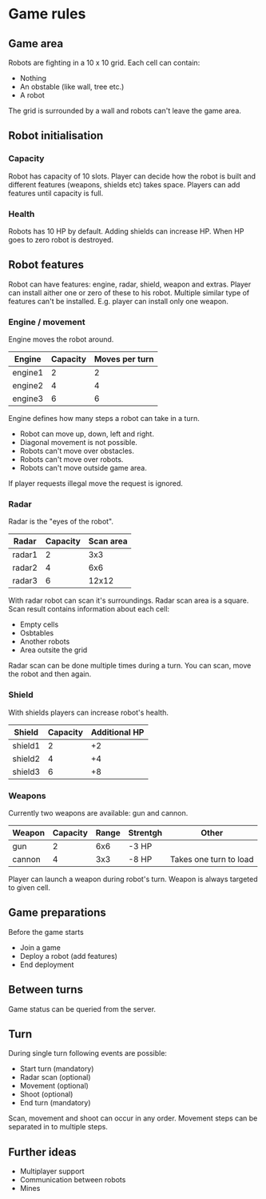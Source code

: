 # Game rules

## Game area

Robots are fighting in a 10 x 10 grid. Each cell can contain:

- Nothing
- An obstable (like wall, tree etc.)
- A robot

The grid is surrounded by a wall and robots can't leave the game area.

## Robot initialisation

### Capacity

Robot has capacity of 10 slots. Player can decide how the robot is built and different features (weapons, shields etc) takes space. Players can add features until capacity is full.

### Health

Robots has 10 HP by default. Adding shields can increase HP. When HP goes to zero robot is destroyed.

## Robot features

Robot can have features: engine, radar, shield, weapon and extras. Player can install aither one or zero of these to his robot. Multiple similar type of features can't be installed. E.g. player can install only one weapon.

### Engine / movement

Engine moves the robot around.

| Engine        | Capacity      | Moves per turn    |
| ------------- |-------------- |-------------------|
| engine1       | 2             | 2                 |
| engine2       | 4             | 4                 |
| engine3       | 6             | 6                 |

Engine defines how many steps a robot can take in a turn. 

* Robot can move up, down, left and right.
* Diagonal movement is not possible.
* Robots can't move over obstacles.
* Robots can't move over robots.
* Robots can't move outside game area.

If player requests illegal move the request is ignored.

### Radar

Radar is the "eyes of the robot".

| Radar         | Capacity      | Scan area         |
| ------------- |-------------- |-------------------|
| radar1        | 2             | 3x3               |
| radar2        | 4             | 6x6               |
| radar3        | 6             | 12x12             |

With radar robot can scan it's surroundings. Radar scan area is a square. Scan result contains information about each cell:

* Empty cells
* Osbtables
* Another robots
* Area outsite the grid

Radar scan can be done multiple times during a turn. You can scan, move the robot and then again.

### Shield

With shields players can increase robot's health.

| Shield        | Capacity      | Additional HP     |
| ------------- |-------------- |-------------------|
| shield1       | 2             | +2                |
| shield2       | 4             | +4                |
| shield3       | 6             | +8                |

### Weapons

Currently two weapons are available: gun and cannon.

| Weapon        | Capacity      | Range             | Strentgh       | Other                  |
| ------------- |-------------- |-------------------|----------------|------------------------|
| gun           | 2             | 6x6               | -3 HP          |                        |
| cannon        | 4             | 3x3               | -8 HP          | Takes one turn to load |

Player can launch a weapon during robot's turn. Weapon is always targeted to given cell. 

## Game preparations

Before the game starts

* Join a game
* Deploy a robot (add features)
* End deployment

## Between turns

Game status can be queried from the server.

## Turn

During single turn following events are possible:

* Start turn (mandatory)
* Radar scan (optional)
* Movement (optional)
* Shoot (optional)
* End turn (mandatory)

Scan, movement and shoot can occur in any order. Movement steps can be separated in to multiple steps. 

## Further ideas

* Multiplayer support
* Communication between robots
* Mines
